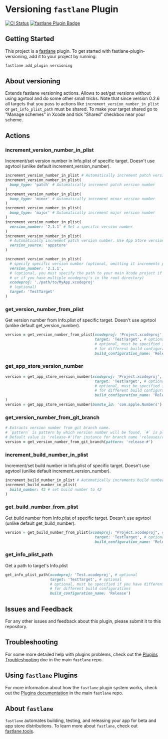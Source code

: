 # Versioning `fastlane` Plugin

[![CI Status](http://img.shields.io/travis/SiarheiFedartsou/fastlane-plugin-versioning.svg?style=flat)](https://travis-ci.org/SiarheiFedartsou/fastlane-plugin-versioning)
[![fastlane Plugin Badge](https://rawcdn.githack.com/fastlane/fastlane/master/fastlane/assets/plugin-badge.svg)](https://rubygems.org/gems/fastlane-plugin-versioning)


## Getting Started

This project is a [fastlane](https://github.com/fastlane/fastlane) plugin. To get started with fastlane-plugin-versioning, add it to your project by running:

```bash
fastlane add_plugin versioning
```

## About versioning

Extends fastlane versioning actions. Allows to set/get versions without using agvtool and do some other small tricks.
Note that since version 0.2.6 all targets that you pass to actions like `increment_version_number_in_plist` or `get_info_plist_path` must be shared.
To make your target shared go to "Manage schemes" in Xcode and tick "Shared" checkbox near your scheme.

## Actions

### increment_version_number_in_plist

Increment/set version number in Info.plist of specific target. Doesn't use agvtool (unlike default increment_version_number).

```ruby
increment_version_number_in_plist # Automatically increment patch version number.
increment_version_number_in_plist(
  bump_type: 'patch' # Automatically increment patch version number
)
increment_version_number_in_plist(
  bump_type: 'minor' # Automatically increment minor version number
)
increment_version_number_in_plist(
  bump_type: 'major' # Automatically increment major version number
)
increment_version_number_in_plist(
  version_number: '2.1.1' # Set a specific version number
)
increment_version_number_in_plist(
  # Automatically increment patch version number. Use App Store version number as a source.
  version_source: 'appstore'
)

increment_version_number_in_plist(
  # specify specific version number (optional, omitting it increments patch version number)
  version_number: '2.1.1',   
  # (optional, you must specify the path to your main Xcode project if it is not in the project root directory
  # or if you have multiple xcodeproj's in the root directory)
  xcodeproj: './path/to/MyApp.xcodeproj'  
  # (optional)
  target: 'TestTarget'
)
```

### get_version_number_from_plist

Get version number from Info.plist of specific target. Doesn't use agvtool (unlike default get_version_number).

```ruby
version = get_version_number_from_plist(xcodeproj: 'Project.xcodeproj', # optional
                                        target: 'TestTarget', # optional
                                        # optional, must be specified if you have different Info.plist build settings
                                        # for different build configurations
                                        build_configuration_name: 'Release')
```

### get_app_store_version_number


```ruby
version = get_app_store_version_number(xcodeproj: 'Project.xcodeproj', # optional
                                        target: 'TestTarget', # optional
                                        # optional, must be specified if you have different Info.plist build settings
                                        # for different build configurations
                                        build_configuration_name: 'Release')
)
version = get_app_store_version_number(bundle_id: 'com.apple.Numbers')

```

### get_version_number_from_git_branch

```ruby
# Extracts version number from git branch name.
# `pattern` is pattern by which version number will be found, `#` is place where action must find version number.
# Default value is 'release-#'(for instance for branch name 'releases/release-1.5.0' will extract '1.5.0')
version = get_version_number_from_git_branch(pattern: 'release-#')

```

### increment_build_number_in_plist

Increment/set build number in Info.plist of specific target. Doesn't use agvtool (unlike default increment_version_number).

```ruby
increment_build_number_in_plist # Automatically increments build number.
increment_build_number_in_plist(
  build_number: 42 # set build number to 42
)
```

### get_build_number_from_plist

Get build number from Info.plist of specific target. Doesn't use agvtool (unlike default get_build_number).

```ruby
version = get_build_number_from_plist(xcodeproj: "Project.xcodeproj", # optional
                                        target: 'TestTarget', # optional
                                        build_configuration_name: 'Release') # optional, must be specified if you have different Info.plist build settings for different build configurations
```


### get_info_plist_path

Get a path to target's Info.plist
```ruby
get_info_plist_path(xcodeproj: 'Test.xcodeproj', # optional
                    target: 'TestTarget', # optional
                    # optional, must be specified if you have different Info.plist build settings
                    # for different build configurations
                    build_configuration_name: 'Release')
```



## Issues and Feedback

For any other issues and feedback about this plugin, please submit it to this repository.

## Troubleshooting

For some more detailed help with plugins problems, check out the [Plugins Troubleshooting](https://github.com/fastlane/fastlane/blob/master/fastlane/docs/PluginsTroubleshooting.md) doc in the main `fastlane` repo.

## Using `fastlane` Plugins

For more information about how the `fastlane` plugin system works, check out the [Plugins documentation](https://github.com/fastlane/fastlane/blob/master/fastlane/docs/Plugins.md) in the main `fastlane` repo.

## About `fastlane`

`fastlane` automates building, testing, and releasing your app for beta and app store distributions. To learn more about `fastlane`, check out [fastlane.tools](https://fastlane.tools).

